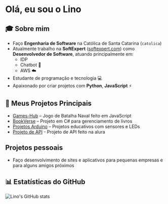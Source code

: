 # Olá, eu sou o Lino

## 🎓 Sobre mim
- Faço **Engenharia de Software** na Católica de Santa Catarina (`catolica`)
- Atualmente trabalho na **SoftExpert** ([softexpert.com](https://www.softexpert.com)) como **Desenvolvedor de Software**, atuando principalmente em:
  - IDP
  - Chatbot 🤖
  - AWS ☁️
- Estudante de programação e tecnologia 💻
- Apaixonado por criar projetos com **Python**, **JavaScript** ⚡

## 🚀 Meus Projetos Principais
- [Games-Hub](https://github.com/um-dr-lino/Games-Hub.git) – Jogo de Batalha Naval feito em JavaScript
- [BookVerse](https://github.com/linocatolica/bookverse) – Projeto em C# para gerenciamento de livros
- [Projetos Arduino](https://github.com/linocatolica/arduino) – Projetos educativos com sensores e LEDs
- [Projeto de API](https://github.com/um-dr-lino/api_project.git) - Projeto de API feito na alura
  
## Projetos pessoais
- Faço desenvolvimento de sites e aplicativos para pequenas empresas e para alguns amigos próximos

## 📊 Estatísticas do GitHub
![Lino's GitHub stats](https://github-readme-stats.vercel.app/api?username=um-dr-lino&show_icons=true&theme=radical)

    
